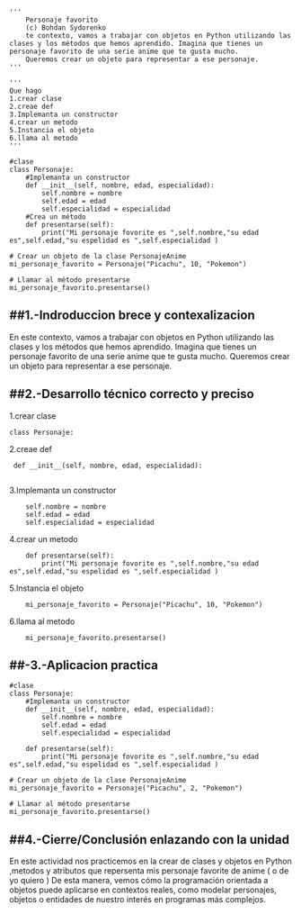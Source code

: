 ```
'''
    Personaje favorito
    (c) Bohdan Sydorenko
    te contexto, vamos a trabajar con objetos en Python utilizando las clases y los métodos que hemos aprendido. Imagina que tienes un personaje favorito de una serie anime que te gusta mucho. 
    Queremos crear un objeto para representar a ese personaje.
'''

'''
Que hago
1.crear clase  
2.creae def 
3.Implemanta un constructor
4.crear un metodo 
5.Instancia el objeto
6.llama al metodo
'''

#clase
class Personaje:
    #Implemanta un constructor
    def __init__(self, nombre, edad, especialidad):
        self.nombre = nombre
        self.edad = edad
        self.especialidad = especialidad
    #Crea un método 
    def presentarse(self):
        print("Mi personaje fovorite es ",self.nombre,"su edad es",self.edad,"su espelidad es ",self.especialidad )

# Crear un objeto de la clase PersonajeAnime
mi_personaje_favorito = Personaje("Picachu", 10, "Pokemon")

# Llamar al método presentarse
mi_personaje_favorito.presentarse()
```
##1.-Indroduccion brece y contexalizacion
---
En este contexto, vamos a trabajar con objetos en Python utilizando las clases y los métodos que hemos aprendido. Imagina que tienes un personaje favorito de una serie anime que te gusta mucho. Queremos crear un objeto para representar a ese personaje.



##2.-Desarrollo técnico correcto y preciso
---
1.crear clase  
```
class Personaje:
```

2.creae def 
```
 def __init__(self, nombre, edad, especialidad):
       
```
3.Implemanta un constructor
```
    self.nombre = nombre
    self.edad = edad
    self.especialidad = especialidad
```
4.crear un metodo 
```
    def presentarse(self):
        print("Mi personaje fovorite es ",self.nombre,"su edad es",self.edad,"su espelidad es ",self.especialidad )

```
5.Instancia el objeto
```
    mi_personaje_favorito = Personaje("Picachu", 10, "Pokemon")

```
6.llama al metodo
```
    mi_personaje_favorito.presentarse()
```

##-3.-Aplicacion practica
---
```
#clase
class Personaje:
    #Implemanta un constructor
    def __init__(self, nombre, edad, especialidad):
        self.nombre = nombre
        self.edad = edad
        self.especialidad = especialidad

    def presentarse(self):
        print("Mi personaje fovorite es ",self.nombre,"su edad es",self.edad,"su espelidad es ",self.especialidad )

# Crear un objeto de la clase PersonajeAnime
mi_personaje_favorito = Personaje("Picachu", 2, "Pokemon")

# Llamar al método presentarse
mi_personaje_favorito.presentarse()
```

##4.-Cierre/Conclusión enlazando con la unidad
---

En este actividad nos practicemos en la crear de clases y  objetos en Python ,metodos y atributos que repersenta mis  personaje favorite de anime ( o de yo quiero ) 
De esta manera, vemos cómo la programación orientada a objetos puede aplicarse en contextos reales, como modelar personajes, objetos o entidades de nuestro interés en programas más complejos.


